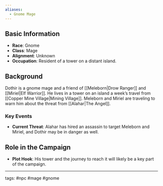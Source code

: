 ```yaml
---
aliases:
  - Gnome Mage
---
```


## Basic Information
- **Race**: Gnome
- **Class**: Mage
- **Alignment**: Unknown
- **Occupation**: Resident of a tower on a distant island.

## Background
Dothir is a gnome mage and a friend of [[Meleborn|Drow Ranger]] and [[Miriel|Elf Warrior]]. He lives in a tower on an island a week’s travel from [[Copper Mine Village|Mining Village]]. Meleborn and Miriel are traveling to warn him about the threat from [[Alahar|The Angel]].

### Key Events
- **Current Threat**: Alahar has hired an assassin to target Meleborn and Miriel, and Dothir may be in danger as well.

## Role in the Campaign
- **Plot Hook**: His tower and the journey to reach it will likely be a key part of the campaign.

---
tags: #npc #mage #gnome